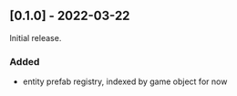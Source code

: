 ## [0.1.0] - 2022-03-22

Initial release.

### Added

- entity prefab registry, indexed by game object for now
